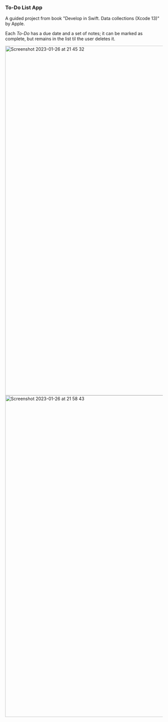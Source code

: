 ###  To-Do List App

A guided project from book "Develop in Swift. Data collections (Xcode 13)" by Apple.

Each *To-Do* has a due date and a set of notes; it can be marked as complete,
but remains in the list til the user deletes it.

<img width="1114" alt="Screenshot 2023-01-26 at 21 45 32" src="https://user-images.githubusercontent.com/122368077/214947520-545513b6-3eea-412c-ace5-3e1b6c88b57e.png">

<img width="1025" alt="Screenshot 2023-01-26 at 21 58 43" src="https://user-images.githubusercontent.com/122368077/214949225-35a3d879-d75e-4b9e-87b4-ff6aa3300c9e.png">
